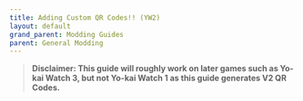 ```yaml
---
title: Adding Custom QR Codes!! (YW2)
layout: default
grand_parent: Modding Guides
parent: General Modding
---
```


> **Disclaimer: This guide will roughly work on later games such as Yo-kai Watch 3, but not Yo-kai Watch 1 as this guide generates V2 QR Codes.**
